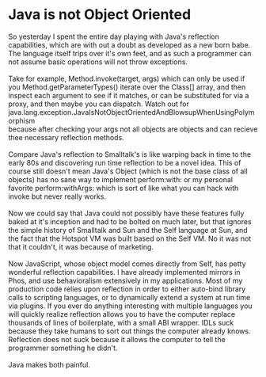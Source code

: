 Java is not Object Oriented
===========================

So yesterday I spent the entire day playing with Java&#39;s reflection capabilities, which are with out a doubt as developed as a new born babe. The language itself trips over it&#39;s own feet, and as such a programmer can not assume basic operations will not throw exceptions. <br /><br />Take for example, Method.invoke(target, args) which can only be used if you Method.getParameterTypes() iterate over the Class[] array, and then inspect each argument to see if it matches, or can be substituted for via a proxy, and then maybe you can dispatch. Watch out for java.lang.exception.JavaIsNotObjectOrientedAndBlowsupWhenUsingPolymorphism<br />because after checking your args not all objects are objects and can recieve thee necessary reflection methods. <br /><br />Compare Java&#39;s reflection to Smalltalk&#39;s is like warping back in time to the early 80s and discovering run time reflection to be a novel idea. This of course still doesn&#39;t mean Java&#39;s Object (which is not the base class of all objects) has no sane way to implement perform:with: or my personal favorite perform:withArgs: which is sort of like what you can hack with invoke but never really works. <br /><br />Now we could say that Java could not possibly have these features fully baked at it&#39;s inception and had to be bolted on much later, but that ignores the simple history of Smalltalk and Sun and the Self language at Sun, and the fact that the Hotspot VM was built based on the Self VM. No it was not that it couldn&#39;t, it was because of marketing. <br /><br />Now JavaScript, whose object model comes directly from Self, has petty wonderful reflection capabilities. I have already implemented mirrors in Phos, and use behavioralism extensively in my applications. Most of my production code relies upon reflection in order to either auto-bind library calls to scripting languages, or to dynamically extend a system at run time via plugins. If you ever do anything interesting with multiple languages you will quickly realize reflection allows you to have the computer replace thousands of lines of boilerplate, with a small ABI wrapper. IDLs suck because they take humans to sort out things the computer already knows. Reflection does not suck because it allows the computer to tell the programmer something he didn&#39;t. <br /><br />Java makes both painful.